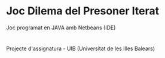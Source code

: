 # Joc Dilema del Presoner Iterat
Joc programat en JAVA amb Netbeans (IDE)
#
Projecte d'assignatura - UIB (Universitat de les Illes Balears)
